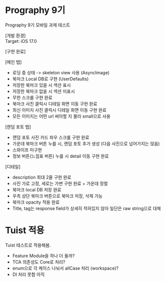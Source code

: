 # Prography 9기  

Prography 9기 모바일 과제 테스트  

[개발 환경]  
Target: iOS 17.0  

[구현 완료]  

[메인 탭]  
- 로딩 중 상태 -> skeleton view 사용 (AsyncImage)  
- 북마크 Local DB로 구현 (UserDefaults)
- 저장한 북마크 있을 시 섹션 표시
- 저장한 북마크 없을 시 섹션 미표시
- 무한 스크롤 구현 완료
- 북마크 사진 클릭시 디테일 화면 이동 구현 완료
- 최신 이미지 사진 클릭시 디테일 화면 이동 구현 완료
- 모든 이미지는 어떤 url 써야할 지 몰라 small으로 사용

[랜덤 포토 탭]  
- 랜덤 포토 사진 카드 좌우 스크롤 구현 완료
- 가운데 북마크 버튼 누를 시, 랜덤 포토 추가 생성 (다음 사진으로 넘어가지는 않음)  
- 스와이프 미구현  
- 정보 버튼(느낌표 버튼) 누를 시 detail 이동 구현 완료 

[디테일]  
- description 최대 2줄 구현 완료
- 사진 가로 고정, 세로는 가변 구현 완료 + 가운데 정렬
- 북마크 local DB 저장 완료
- 우측 상단 북마크 버튼으로 북마크 저장, 삭제 가능
- 북마크 opacity 적용 완료
- Title, tag는 response field가 상세히 적혀있지 않아 일단은 raw string으로 대체

# Tuist 적용

Tuist 테스트로 적용해봄.  
- Feature Module을 하나 더 둘까? 
- TCA 의존성도 Core로 처리?
- enum으로 각 케이스 나눠서 allCase 처리 (workspace)?
- DI 처리 못함 아직